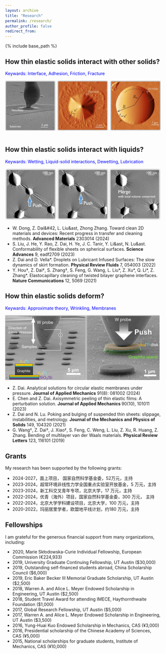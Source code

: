 ```yaml
---
layout: archive
title: "Research"
permalink: /research/
author_profile: false
redirect_from: 
---
```


{% include base_path %}

## How thin elastic solids interact with other solids?
<p style="color:blue;">Keywards: Interface, Adhesion, Friction, Fracture</p>
<div style="text-align: center;"><img src="/images/Research1.png" width="700"></div><br>



## How thin elastic solids interact with liquids?
<p style="color:blue;">Keywards: Wetting, Liquid-solid interactions, Dewetting, Lubrication</p>

<img src="/images/Research2.png" width="700"><br>

* W. Dong, Z. Dai&#42, L. Liu&ast, Zhong Zhang. <a href="https://doi.org/10.1002/adma.202303014" style="text-decoration:none;">Toward clean 2D materials and devices: Recent progress in transfer and cleaning methods</a>. <b>Advanced Materials</b> 2303014 (2024)
* S. Liu, J. He, Y. Rao, Z. Dai, H. Ye, J. C. Tanir, Y. Li&ast, N. Lu&ast. <a href="https://doi.org/10.1126/sciadv.adf2709" style="text-decoration:none;">Conformability of flexible sheets on spherical surfaces</a>. <b>Science Advances</b> 9, eadf2709 (2023)
* Z. Dai and D. Vella*. <a href="https://doi.org/10.1103/PhysRevFluids.7.054003" style="text-decoration:none;">Droplets on Lubricant Infused Surfaces: The slow dynamics of skirt formation</a>. <b>Physical Review Fluids</b> 7, 054003 (2022)
* Y. Hou†, Z. Dai†, S. Zhang†, S. Feng, G. Wang, L. Liu*, Z. Xu*, Q. Li*, Z. Zhang*. <a href="https://doi.org/10.1038/s41467-021-25302-2" style="text-decoration:none;">Elastocapillary cleaning of twisted bilayer graphene interfaces</a>. <b>Nature Communications</b> 12, 5069 (2021)




## How thin elastic solids deform?
<p style="color:blue;">Keywards: Approximate theory, Wrinkling, Membranes</p>

<img src="/images/Research3.png" width="500"><br>
* Z. Dai. <a href="https://doi.org/10.1115/1.4065338" style="text-decoration:none;">Analytical solutions for circular elastic membranes under pressure</a>. <b>Journal of Applied Mechanics</b> 91(8): 081002 (2024)
* E. Chen and Z. Dai. <a href="https://doi.org/10.1115/1.4062831" style="text-decoration:none;">Axisymmetric peeling of thin elastic films: A perturbation solution</a>. <b>Journal of Applied Mechanics </b> 90(10), 101011 (2023)
* Z. Dai and N. Lu. <a href="https://doi.org/10.1016/j.jmps.2021.104320" style="text-decoration:none;">Poking and bulging of suspended thin sheets: slippage, instabilities, and metrology</a>. <b>Journal of the Mechanics and Physics of Solids</b> 149, 104320 (2021)
* G. Wang†, Z. Dai†, J. Xiao†, S. Feng, C. Weng, L. Liu, Z. Xu, R. Huang, Z. Zhang. <a href="https://doi.org/10.1103/PhysRevLett.123.116101" style="text-decoration:none;">Bending of multilayer van der Waals materials</a>. <b>Physical Review Letters</b> 123, 116101 (2019)

## Grants
My research has been supported by the following grants:

* 2024-2027，面上项目， 国家自然科学基金委，52万元，主持
* 2023-2024，超常环境非线性力学全国重点实验室开放基金，5 万元，主持
* 2023-2024，新工科交叉青年专项，北京大学，17 万元，主持
* 2022-2024，优青（海外）项目，国家自然科学基金委，300 万元， 主持
* 2022-2024，北京大学学科建设项目，北京大学，100 万元，主持
* 2020-2022，玛丽居里学者，欧盟地平线计划，约180 万元，主持

## Fellowships
I am grateful for the generous financial support from many organizations, including:
* 2020, Marie Skłodowska-Curie Individual Fellowship, European Commission (€224,933)
* 2019, University Graduate Continuing Fellowship, UT Austin ($30,000)
* 2019, Outstanding self-financed students abroad, China Scholarship Council ($6,000)
* 2019, Eric Baker Becker III Memorial Graduate Scholarship, UT Austin ($2,500)
* 2018, Warren A. and Alice L. Meyer Endowed Scholarship in Engineering, UT Austin ($2,500)
* 2018, Student Travel Award for attending IMECE, Haythornthwaite Foundation ($1,000)
* 2017, Global Research Fellowship, UT Austin ($5,000)
* 2017, Warren A. and Alice L. Meyer Endowed Scholarship in Engineering, UT Austin ($3,500)
* 2016, Yung-Huai Kuo Endowed Scholarship in Mechanics, CAS (¥3,000)
* 2016, Presidential scholarship of the Chinese Academy of Sciences, CAS (¥5,000)
* 2015, National scholarships for graduate students, Institute of Mechanics, CAS (¥10,000)
